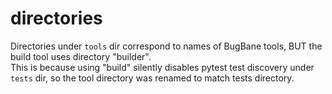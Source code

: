 # directories
Directories under `tools` dir correspond to names of BugBane tools, BUT the build tool uses directory "builder".<br>
This is because using "build" silently disables pytest test discovery under `tests` dir, so the tool directory was renamed to match tests directory.<br>
